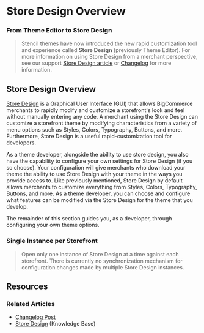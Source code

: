 <h1>Store Design Overview</h1>

<div class="HubBlock--callout">
<div class="CalloutBlock--success">
<div class="HubBlock-content">
    
<!-- theme: success -->

### From Theme Editor to Store Design 
> Stencil themes have now introduced the new rapid customization tool and experience called **Store Design** (previously Theme Editor). For more information on using Store Design from a merchant perspective, see our support [Store Design article](https://forum.bigcommerce.com/s/article/Store-Design) or [Changelog](https://developer-changelog.bigcommerce.com/posts/store-design-v-3-customers-api) for more information. 

</div>
</div>
</div>

<a href='#stencil_stencil-theme-editor-overview' aria-hidden='true' class='block-anchor'  id='stencil_stencil-theme-editor-overview'><i aria-hidden='true' class='linkify icon'></i></a>

## Store Design Overview
[Store Design](https://support.bigcommerce.com/s/article/Store-Design) is a Graphical User Interface (GUI) that allows BigCommerce merchants to rapidly modify and customize a storefront's look and feel without manually entering any code. A merchant using the Store Design can customize a storefront theme by modifying characteristics from a variety of menu options such as Styles, Colors, Typography, Buttons, and more. Furthermore, Store Design is a useful rapid-customization tool for developers. 

As a theme developer, alongside the ability to use store design, you also have the capability to configure your own settings for Store Design (if you so choose). Your configuration will give merchants who download your theme the ability to use Store Design with your theme in the ways you provide access to. Like previously mentioned, Store Design by default allows merchants to customize everything from Styles, Colors, Typography, Buttons, and more. As a theme developer, you can choose and configure what features can be modified via the Store Design for the theme that you develop.

The remainder of this section guides you, as a developer, through configuring your own theme options.

<div class="HubBlock--callout">
<div class="CalloutBlock--info">
<div class="HubBlock-content">
    
<!-- theme: info -->

###  Single Instance per Storefront
> Open only one instance of Store Design at a time against each storefront. There is currently no synchronization mechanism for configuration changes made by multiple Store Design instances.

</div>
</div>
</div>



## Resources

### Related Articles
* [Changelog Post](https://developer-changelog.bigcommerce.com/posts/store-design-v-3-customers-api)
* [Store Design](https://support.bigcommerce.com/s/article/Store-Design) (Knowledge Base)

